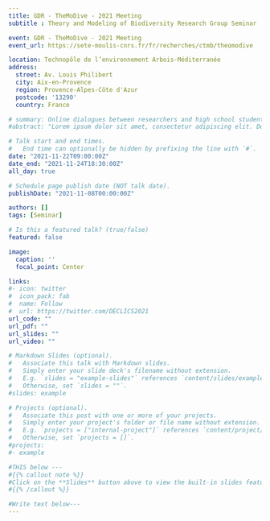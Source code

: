 ```yaml
---
title: GDR - TheMoDive - 2021 Meeting
subtitle : Theory and Modeling of Biodiversity Research Group Seminar

event: GDR - TheMoDive - 2021 Meeting
event_url: https://sete-moulis-cnrs.fr/fr/recherches/ctmb/theomodive

location: Technopôle de l’environnement Arbois-Méditerranée
address:
  street: Av. Louis Philibert
  city: Aix-en-Provence
  region: Provence-Alpes-Côte d'Azur
  postcode: '13290'
  country: France

# summary: Online dialogues between researchers and high school students to interest them in the construction of knowledge 
#abstract: "Lorem ipsum dolor sit amet, consectetur adipiscing elit. Duis posuere tellusac convallis placerat. Proin tincidunt magna sed ex sollicitudin condimentum. Sed ac faucibus dolor, scelerisque sollicitudin nisi. Cras purus urna, suscipit quis sapien eu, pulvinar tempor diam."

# Talk start and end times.
#   End time can optionally be hidden by prefixing the line with `#`.
date: "2021-11-22T09:00:00Z"
date_end: "2021-11-24T18:30:00Z"
all_day: true

# Schedule page publish date (NOT talk date).
publishDate: "2021-11-08T00:00:00Z"

authors: []
tags: [Seminar]

# Is this a featured talk? (true/false)
featured: false

image:
  caption: ''
  focal_point: Center

links:
#- icon: twitter
#  icon_pack: fab
#  name: Follow
#  url: https://twitter.com/DECLICS2021
url_code: ""
url_pdf: ""
url_slides: ""
url_video: ""

# Markdown Slides (optional).
#   Associate this talk with Markdown slides.
#   Simply enter your slide deck's filename without extension.
#   E.g. `slides = "example-slides"` references `content/slides/example-slides.md`.
#   Otherwise, set `slides = ""`.
#slides: example

# Projects (optional).
#   Associate this post with one or more of your projects.
#   Simply enter your project's folder or file name without extension.
#   E.g. `projects = ["internal-project"]` references `content/project/deep-learning/index.md`.
#   Otherwise, set `projects = []`.
#projects:
#- example

#THIS below ---
#{{% callout note %}}
#Click on the **Slides** button above to view the built-in slides feature.
#{{% /callout %}}

#Write text below---
---
```

